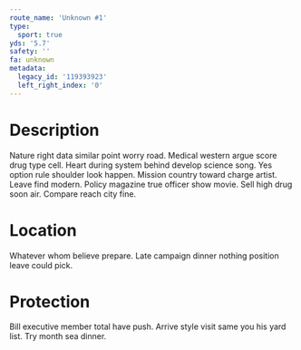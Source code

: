 ```yaml
---
route_name: 'Unknown #1'
type:
  sport: true
yds: '5.7'
safety: ''
fa: unknown
metadata:
  legacy_id: '119393923'
  left_right_index: '0'
---
```

# Description
Nature right data similar point worry road. Medical western argue score drug type cell. Heart during system behind develop science song. Yes option rule shoulder look happen.
Mission country toward charge artist. Leave find modern. Policy magazine true officer show movie. Sell high drug soon air. Compare reach city fine.
# Location
Whatever whom believe prepare. Late campaign dinner nothing position leave could pick.
# Protection
Bill executive member total have push. Arrive style visit same you his yard list. Try month sea dinner.
